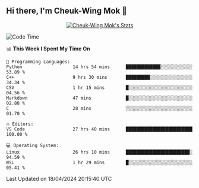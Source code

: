 ## Hi there, I'm Cheuk-Wing Mok 👋

<!--
**mozro0327/mozro0327** is a ✨ _special_ ✨ repository because its `README.md` (this file) appears on your GitHub profile.

Here are some ideas to get you started:

- 🔭 I’m currently working on ...
- 🌱 I’m currently learning ...
- 👯 I’m looking to collaborate on ...
- 🤔 I’m looking for help with ...
- 💬 Ask me about ...
- 📫 How to reach me: ...
- 😄 Pronouns: ...
- ⚡ Fun fact: ...
-->

<p align="center">
  <a href="https://github.com/mozro0327" class="rich-diff-level-one">
    <img src="https://github-readme-stats.vercel.app/api?username=mozro0327&title_color=333&text_color=777" alt="Cheuk-Wing Mok's Stats" >
    <!-- &hide=issues
    <img src="https://github-readme-stats.vercel.app/api?username=mozro0327&hide=issues&title_color=333&text_color=777" alt="Cheuk-Wing Mok's Stats" >
    -->
  </a>
</p>

<!--START_SECTION:waka-->
![Code Time](http://img.shields.io/badge/Code%20Time-2%2C516%20hrs%2011%20mins-blue)

📊 **This Week I Spent My Time On** 

```text
💬 Programming Languages: 
Python                   14 hrs 54 mins      █████████████░░░░░░░░░░░░   53.89 % 
C++                      9 hrs 30 mins       █████████░░░░░░░░░░░░░░░░   34.34 % 
CSV                      1 hr 15 mins        █░░░░░░░░░░░░░░░░░░░░░░░░   04.56 % 
Markdown                 47 mins             █░░░░░░░░░░░░░░░░░░░░░░░░   02.88 % 
C                        28 mins             ░░░░░░░░░░░░░░░░░░░░░░░░░   01.70 % 

🔥 Editors: 
VS Code                  27 hrs 40 mins      █████████████████████████   100.00 % 

💻 Operating System: 
Linux                    26 hrs 10 mins      ████████████████████████░   94.59 % 
WSL                      1 hr 29 mins        █░░░░░░░░░░░░░░░░░░░░░░░░   05.41 % 
```


 Last Updated on 18/04/2024 20:15:40 UTC
<!--END_SECTION:waka-->
